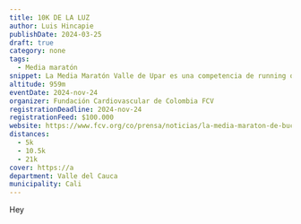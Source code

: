 ```yaml
---
title: 10K DE LA LUZ
author: Luis Hincapie
publishDate: 2024-03-25
draft: true
category: none
tags:
  - Media maratón
snippet: La Media Maratón Valle de Upar es una competencia de running que se celebra anualmente en Valledupar, Cesar, Colombia. La carrera ofrece distancias de 5K, 10K y 21K, y está abierta a corredores de todas las edades y niveles de experiencia.
altitude: 959m
eventDate: 2024-nov-24
organizer: Fundación Cardiovascular de Colombia FCV
registrationDeadline: 2024-nov-24
registrationFeed: $100.000
website: https://www.fcv.org/co/prensa/noticias/la-media-maraton-de-bucaramanga-fcv-abre-inscripciones-con-descuento-por-pronto-pago
distances:
  - 5k
  - 10.5k
  - 21k
cover: https://a
department: Valle del Cauca
municipality: Cali
---
```


Hey

